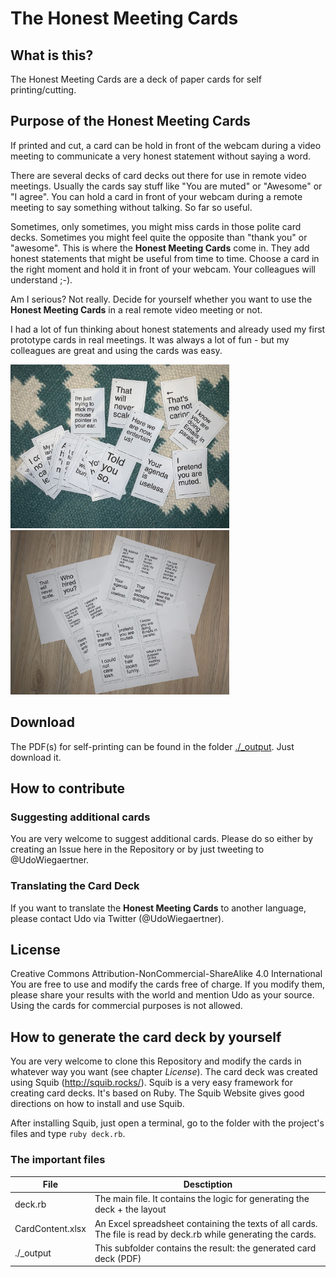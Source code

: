 # The Honest Meeting Cards

## What is this?
The Honest Meeting Cards are a deck of paper cards for self printing/cutting.


## Purpose of the Honest Meeting Cards
If printed and cut, a card can be hold in front of the webcam during a video meeting to communicate a very honest statement without saying a word.

There are several decks of card decks out there for use in remote video meetings. Usually the cards say stuff like "You are muted" or "Awesome" or "I agree". You can hold a card in front of your webcam during a remote meeting to say something without talking.
So far so useful.

Sometimes, only sometimes, you might miss cards in those polite card decks.
Sometimes you might feel quite the opposite than "thank you" or "awesome".
This is where the **Honest Meeting Cards** come in.
They add honest statements that might be useful from time to time.
Choose a card in the right moment and hold it in front of your webcam. Your colleagues will understand ;-).

Am I serious? Not really. Decide for yourself whether you want to use the **Honest Meeting Cards** in a real remote video meeting or not.

I had a lot of fun thinking about honest statements and already used my first prototype cards in real meetings. It was always a lot of fun - but my colleagues are great and using the cards was easy.

<img src="cardprintout01.jpeg" width="350">
<img src="cardprintout02.jpeg" width="350">

## Download
The PDF(s) for self-printing can be found in the folder [./_output](https://github.com/kosmonautica/HonestMeetingCards/tree/master/_output). Just download it.

## How to contribute
### Suggesting additional cards
You are very welcome to suggest additional cards. Please do so either by creating an Issue here in the Repository or by just tweeting to @UdoWiegaertner.

### Translating the Card Deck
If you want to translate the **Honest Meeting Cards** to another language, please contact Udo via Twitter (@UdoWiegaertner).

## License
Creative Commons Attribution-NonCommercial-ShareAlike 4.0 International
You are free to use and modify the cards free of charge. If you modify them, please share your results with the world and mention Udo as your source. Using the cards for commercial purposes is not allowed.

## How to generate the card deck by yourself
You are very welcome to clone this Repository and modify the cards in whatever way you want (see chapter _License_).
The card deck was created using Squib (http://squib.rocks/). Squib is a very easy framework for creating card decks. It's based on Ruby. The Squib Website gives good directions on how to install and use Squib.

After installing Squib, just open a terminal, go to the folder with the project's files and type `ruby deck.rb`.

### The important files
|File|Desctiption|
|---|---|
|deck.rb|The main file. It contains the logic for generating the deck + the layout |
|CardContent.xlsx|An Excel spreadsheet containing the texts of all cards. The file is read by deck.rb while generating the cards.|
|./_output|This subfolder contains the result: the generated card deck (PDF)|



